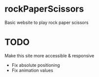 # rockPaperScissors
Basic website to play rock paper scissors

# TODO
Make this site more accessible & responsive
- Fix absolute positioning
- Fix animation values

